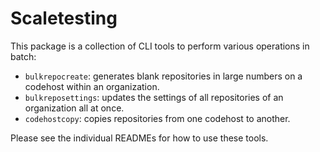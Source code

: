 # Scaletesting

This package is a collection of CLI tools to perform various operations in batch:

- `bulkrepocreate`: generates blank repositories in large numbers on a codehost within an organization.
- `bulkreposettings`: updates the settings of all repositories of an organization all at once.
- `codehostcopy`: copies repositories from one codehost to another.

Please see the individual READMEs for how to use these tools.
